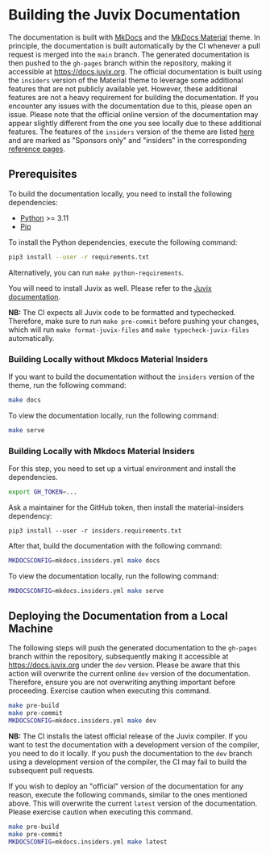 # Building the Juvix Documentation

The documentation is built with [MkDocs](https://www.mkdocs.org) and the [MkDocs
Material](https://squidfunk.github.io/mkdocs-material) theme. In principle, the
documentation is built automatically by the CI whenever a pull request is merged
into the `main` branch. The generated documentation is then pushed to the
`gh-pages` branch within the repository, making it accessible at
https://docs.juvix.org. The official documentation is built using the `insiders`
version of the Material theme to leverage some additional features that are not
publicly available yet. However, these additional features are not a heavy
requirement for building the documentation. If you encounter any issues with the
documentation due to this, please open an issue. Please note that the official
online version of the documentation may appear slightly different from the one
you see locally due to these additional features. The features of the `insiders`
version of the theme are listed
[here](https://squidfunk.github.io/mkdocs-material/insiders/) and are marked as
"Sponsors only" and "insiders" in the corresponding [reference
pages](https://squidfunk.github.io/mkdocs-material/reference/).

## Prerequisites

To build the documentation locally, you need to install the following
dependencies:

- [Python](https://www.python.org) >= 3.11
- [Pip](https://pypi.org/project/pip)

To install the Python dependencies, execute the following command:

```bash
pip3 install --user -r requirements.txt
```

Alternatively, you can run `make python-requirements`.

You will need to install Juvix as well. Please refer to the [Juvix
documentation](https://docs.juvix.org).

**NB:** The CI expects all Juvix code to be formatted and typechecked.
Therefore, make sure to run `make pre-commit` before pushing your changes, which
will run `make format-juvix-files` and `make typecheck-juvix-files`
automatically.

### Building Locally without Mkdocs Material Insiders

If you want to build the documentation without the `insiders` version of the
theme, run the following command:

```bash
make docs
```

To view the documentation locally, run the following command:

```bash
make serve
```

### Building Locally with Mkdocs Material Insiders

For this step, you need to set up a virtual environment and install the
dependencies.

```bash
export GH_TOKEN=...
```

Ask a maintainer for the GitHub token, then install the material-insiders
dependency:

```shell
pip3 install --user -r insiders.requirements.txt
```

After that, build the documentation with the following command:

```bash
MKDOCSCONFIG=mkdocs.insiders.yml make docs
```

To view the documentation locally, run the following command:

```bash
MKDOCSCONFIG=mkdocs.insiders.yml make serve
```

## Deploying the Documentation from a Local Machine

The following steps will push the generated documentation to the `gh-pages`
branch within the repository, subsequently making it accessible at
https://docs.juvix.org under the `dev` version. Please be aware that this action
will overwrite the current online `dev` version of the documentation. Therefore,
ensure you are not overwriting anything important before proceeding. Exercise
caution when executing this command.

```bash
make pre-build
make pre-commit
MKDOCSCONFIG=mkdocs.insiders.yml make dev
```

**NB:** The CI installs the latest official release of the Juvix compiler. If
you want to test the documentation with a development version of the compiler,
you need to do it locally. If you push the documentation to the `dev` branch
using a development version of the compiler, the CI may fail to build the
subsequent pull requests.

If you wish to deploy an "official" version of the documentation for any reason,
execute the following commands, similar to the ones mentioned above. This will
overwrite the current `latest` version of the documentation. Please exercise
caution when executing this command.

```bash
make pre-build
make pre-commit
MKDOCSCONFIG=mkdocs.insiders.yml make latest
```
